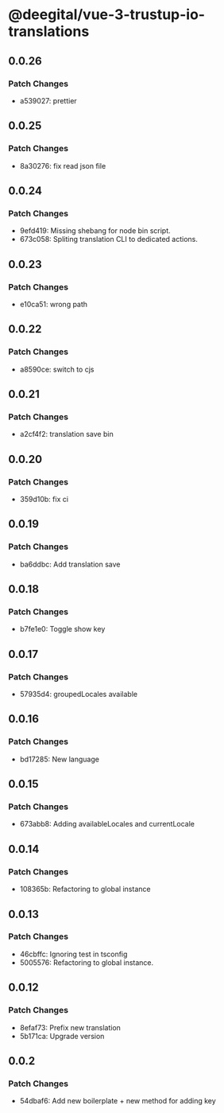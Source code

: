 # @deegital/vue-3-trustup-io-translations

## 0.0.26

### Patch Changes

- a539027: prettier

## 0.0.25

### Patch Changes

- 8a30276: fix read json file

## 0.0.24

### Patch Changes

- 9efd419: Missing shebang for node bin script.
- 673c058: Spliting translation CLI to dedicated actions.

## 0.0.23

### Patch Changes

- e10ca51: wrong path

## 0.0.22

### Patch Changes

- a8590ce: switch to cjs

## 0.0.21

### Patch Changes

- a2cf4f2: translation save bin

## 0.0.20

### Patch Changes

- 359d10b: fix ci

## 0.0.19

### Patch Changes

- ba6ddbc: Add translation save

## 0.0.18

### Patch Changes

- b7fe1e0: Toggle show key

## 0.0.17

### Patch Changes

- 57935d4: groupedLocales available

## 0.0.16

### Patch Changes

- bd17285: New language

## 0.0.15

### Patch Changes

- 673abb8: Adding availableLocales and currentLocale

## 0.0.14

### Patch Changes

- 108365b: Refactoring to global instance

## 0.0.13

### Patch Changes

- 46cbffc: Ignoring test in tsconfig
- 5005576: Refactoring to global instance.

## 0.0.12

### Patch Changes

- 8efaf73: Prefix new translation
- 5b171ca: Upgrade version

## 0.0.2

### Patch Changes

- 54dbaf6: Add new boilerplate + new method for adding key
